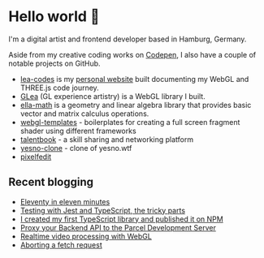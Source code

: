 # Hello world 👋

I'm a digital artist and frontend developer based in Hamburg, Germany.

Aside from my creative coding works on [Codepen](https://codepen.io/terabaud), I also have a couple of notable projects on GitHub.

- [lea-codes](https://github.com/terabaud/lea-codes) is my [personal website](https://lea.codes) built documenting my WebGL and THREE.js code journey.
- [GLea](https://github.com/terabaud/glea) (GL experience artistry) is a WebGL library I built.
- [ella-math](https://github.com/terabaud/ella-math) is a geometry and linear algebra library that provides basic vector and matrix calculus operations.
- [webgl-templates](https://github.com/terabaud/webgl-templates) - boilerplates for creating a full screen fragment shader using different frameworks
- [talentbook](https://github.com/terabaud/talentbook) - a skill sharing and networking platform
- [yesno-clone](https://github.com/terabaud/yesno-clone) - clone of yesno.wtf
- [pixelfedit](https://github.com/terabaud/pixelfedit)

## Recent blogging

- [Eleventy in eleven minutes](https://dev.to/s2engineers/eleventy-in-eleven-minutes-2mno)
- [Testing with Jest and TypeScript, the tricky parts](https://dev.to/s2engineers/testing-with-jest-and-typescript-the-tricky-parts-1gnc)
- [I created my first TypeScript library and published it on NPM](https://dev.to/terabaud/i-created-and-my-first-typescript-library-and-published-it-on-npm-44c)
- [Proxy your Backend API to the Parcel Development Server](https://dev.to/s2engineers/proxy-your-backend-api-to-the-parcel-development-server-5bh4)
- [Realtime video processing with WebGL](https://dev.to/terabaud/realtime-video-processing-with-webgl-5653)
- [Aborting a fetch request](https://dev.to/terabaud/aborting-a-fetch-request-4pmb)
